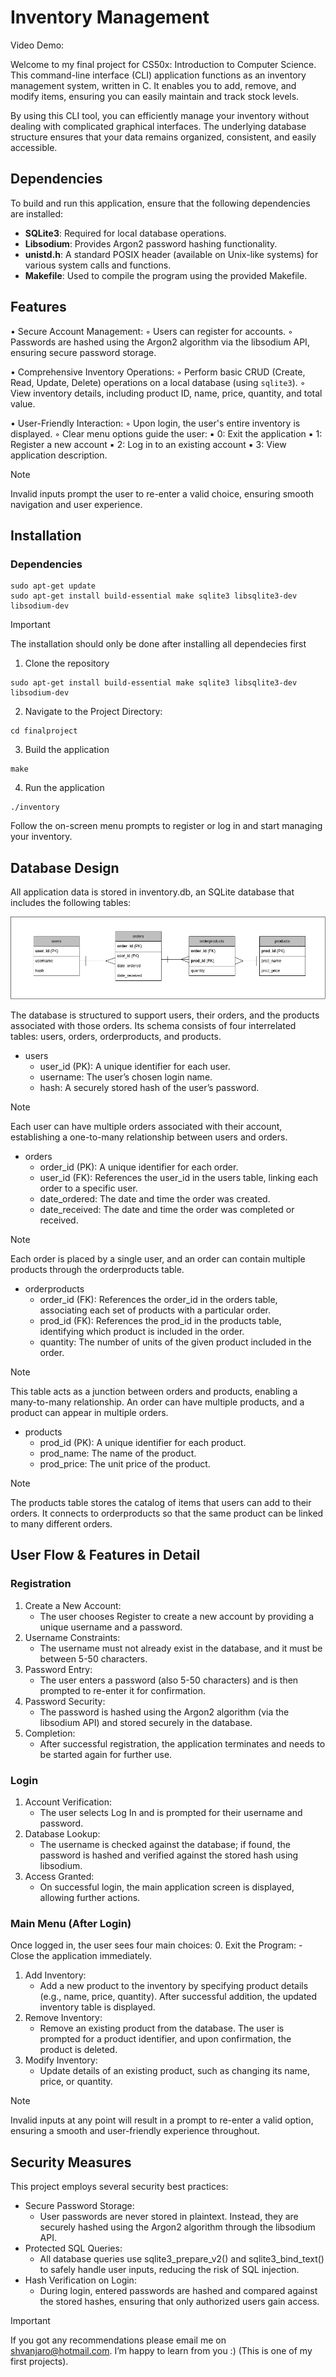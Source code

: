 # Inventory Management

Video Demo: 

Welcome to my final project for CS50x: Introduction to Computer Science. This command-line interface (CLI) application functions as an inventory management system, written in C. It enables you to add, remove, and modify items, ensuring you can easily maintain and track stock levels.

By using this CLI tool, you can efficiently manage your inventory without dealing with complicated graphical interfaces. The underlying database structure ensures that your data remains organized, consistent, and easily accessible.

## Dependencies
To build and run this application, ensure that the following dependencies are installed:
- **SQLite3**: Required for local database operations.
- **Libsodium**: Provides Argon2 password hashing functionality.
- **unistd.h**: A standard POSIX header (available on Unix-like systems) for various system calls and functions.
- **Makefile**: Used to compile the program using the provided Makefile.

## Features
• Secure Account Management:
    ◦ Users can register for accounts.
    ◦ Passwords are hashed using the Argon2 algorithm via the libsodium API, ensuring secure password storage.

• Comprehensive Inventory Operations:
    ◦ Perform basic CRUD (Create, Read, Update, Delete) operations on a local database (using `sqlite3`).
    ◦ View inventory details, including product ID, name, price, quantity, and total value.

• User-Friendly Interaction:
    ◦ Upon login, the user's entire inventory is displayed.
    ◦ Clear menu options guide the user:
        ▪ 0: Exit the application
        ▪ 1: Register a new account
        ▪ 2: Log in to an existing account
        ▪ 3: View application description.

>[!NOTE] 
> Invalid inputs prompt the user to re-enter a valid choice, ensuring smooth navigation and user experience.

## Installation
### Dependencies
```
sudo apt-get update
sudo apt-get install build-essential make sqlite3 libsqlite3-dev libsodium-dev
```
> [!IMPORTANT]
> The installation should only be done after installing all dependecies first

1. Clone the repository
```
sudo apt-get install build-essential make sqlite3 libsqlite3-dev libsodium-dev
```

2. Navigate to the Project Directory:
```
cd finalproject
```

3. Build the application
```
make
```

4. Run the application
```
./inventory
```

Follow the on-screen menu prompts to register or log in and start managing your inventory.

## Database Design
All application data is stored in inventory.db, an SQLite database that includes the following tables:

![Database](assets/DB-finalproject.png)

The database is structured to support users, their orders, and the products associated with those orders. Its schema consists of four interrelated tables: users, orders, orderproducts, and products.

- users
    - user_id (PK): A unique identifier for each user.
    - username: The user’s chosen login name.
    - hash: A securely stored hash of the user’s password.

> [!NOTE]
> Each user can have multiple orders associated with their account, establishing a one-to-many relationship between users and orders.

- orders
    - order_id (PK): A unique identifier for each order.
    - user_id (FK): References the user_id in the users table, linking each order to a specific user.
    - date_ordered: The date and time the order was created.
    - date_received: The date and time the order was completed or received.

> [!NOTE]
> Each order is placed by a single user, and an order can contain multiple products through the orderproducts table.

- orderproducts
    - order_id (FK): References the order_id in the orders table, associating each set of products with a particular order.
    - prod_id (FK): References the prod_id in the products table, identifying which product is included in the order.
    - quantity: The number of units of the given product included in the order.

> [!NOTE]
> This table acts as a junction between orders and products, enabling a many-to-many relationship. An order can have multiple products, and a product can appear in multiple orders.

- products
    - prod_id (PK): A unique identifier for each product.
    - prod_name: The name of the product.
    - prod_price: The unit price of the product.

> [!NOTE]
> The products table stores the catalog of items that users can add to their orders. It connects to orderproducts so that the same product can be linked to many different orders.

## User Flow & Features in Detail
### Registration
1. Create a New Account:
    - The user chooses Register to create a new account by providing a unique username and a password.
2. Username Constraints:
    - The username must not already exist in the database, and it must be between 5-50 characters.
3. Password Entry:
    - The user enters a password (also 5-50 characters) and is then prompted to re-enter it for confirmation.
4. Password Security:
    - The password is hashed using the Argon2 algorithm (via the libsodium API) and stored securely in the database.
5. Completion:
    - After successful registration, the application terminates and needs to be started again for further use.

### Login
1. Account Verification:
    - The user selects Log In and is prompted for their username and password.
2. Database Lookup:
    - The username is checked against the database; if found, the password is hashed and verified against the stored hash using libsodium.
3. Access Granted:
    - On successful login, the main application screen is displayed, allowing further actions.

### Main Menu (After Login)
Once logged in, the user sees four main choices:
0. Exit the Program:
    - Close the application immediately.
1. Add Inventory:
    - Add a new product to the inventory by specifying product details (e.g., name, price, quantity). After successful addition, the updated inventory table is displayed.
2. Remove Inventory:
    - Remove an existing product from the database. The user is prompted for a product identifier, and upon confirmation, the product is deleted.
3. Modify Inventory:
    - Update details of an existing product, such as changing its name, price, or quantity.

> [!NOTE]
> Invalid inputs at any point will result in a prompt to re-enter a valid option, ensuring a smooth and user-friendly experience throughout.

## Security Measures
This project employs several security best practices:
- Secure Password Storage:
    - User passwords are never stored in plaintext. Instead, they are securely hashed using the Argon2 algorithm through the libsodium API.
- Protected SQL Queries:
    - All database queries use sqlite3_prepare_v2() and sqlite3_bind_text() to safely handle user inputs, reducing the risk of SQL injection.
- Hash Verification on Login:
    - During login, entered passwords are hashed and compared against the stored hashes, ensuring that only authorized users gain access.

> [!IMPORTANT]
> If you got any recommendations please email me on shvanjaro@hotmail.com. I’m happy to learn from you :) (This is one of my first projects).
